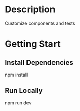 # Description

Customize components and tests

# Getting Start

## Install Dependencies

npm install

## Run Locally

npm run dev
